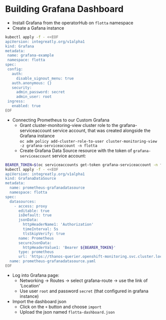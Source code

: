 # Building Grafana Dashboard

-  Install Grafana from the operatorHub on `flotta` namespace
-  Create a Gafana instance
 ```bash
kubectl apply -f - <<EOF
apiVersion: integreatly.org/v1alpha1
kind: Grafana
metadata:
  name: grafana-example
  namespace: flotta
spec:
  config:
    auth:
      disable_signout_menu: true
    auth.anonymous: {}
    security:
      admin_password: secret
      admin_user: root
  ingress:
    enabled: true
EOF
 ``` 
-  Connecting Prometheus to our Custom Grafana
    -  Grant cluster-monitoring-view cluster role to the grafana-serviceaccount service account, that was created alongside the Grafana instance\
       `oc adm policy add-cluster-role-to-user cluster-monitoring-view -z grafana-serviceaccount -n flotta`
    -  Create Grafana Data Source resource with the token of `grafana-serviceaccount` service account:
```bash
BEARER_TOKEN=$(oc serviceaccounts get-token grafana-serviceaccount -n flotta)
kubectl apply -f - <<EOF
apiVersion: integreatly.org/v1alpha1
kind: GrafanaDataSource
metadata:
  name: prometheus-grafanadatasource
  namespace: flotta
spec:
  datasources:
    - access: proxy
      editable: true
      isDefault: true
      jsonData:
        httpHeaderName1: 'Authorization'
        timeInterval: 5s
        tlsSkipVerify: true
      name: Prometheus
      secureJsonData:
        httpHeaderValue1: 'Bearer ${BEARER_TOKEN}'
      type: prometheus
      url: 'https://thanos-querier.openshift-monitoring.svc.cluster.local:9091'
  name: prometheus-grafanadatasource.yaml
EOF
```    
-  Log into Grafana page:
    -  Networking -> Routes -> select grafana-route -> use the link of 'Location'
    -  Use user `root` and password `secret` (that configured in grafana instance)
-  Import the dashboard json
    -  Click on the `+` button and choose `import`
    -  Upload the json named `flotta-dashboard.json`
 